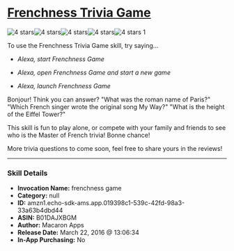 # [Frenchness Trivia Game](http://alexa.amazon.com/#skills/amzn1.echo-sdk-ams.app.019398c1-539c-42fd-98a3-33a63b4dbd44)
![4 stars](../../images/ic_star_black_18dp_1x.png)![4 stars](../../images/ic_star_black_18dp_1x.png)![4 stars](../../images/ic_star_black_18dp_1x.png)![4 stars](../../images/ic_star_black_18dp_1x.png)![4 stars](../../images/ic_star_border_black_18dp_1x.png) 1

To use the Frenchness Trivia Game skill, try saying...

* *Alexa, start Frenchness Game*

* *Alexa, open Frenchness Game and start a new game*

* *Alexa, launch Frenchness Game*

Bonjour! Think you can answer?
"What was the roman name of Paris?"
"Which French singer wrote the original song My Way?"
"What is the height of the Eiffel Tower?"

This skill is fun to play alone, or compete with your family and friends to see who is the Master of French trivia!
Bonne chance!

More trivia questions to come soon, feel free to share yours in the reviews!

***

### Skill Details

* **Invocation Name:** frenchness game
* **Category:** null
* **ID:** amzn1.echo-sdk-ams.app.019398c1-539c-42fd-98a3-33a63b4dbd44
* **ASIN:** B01DAJXBGM
* **Author:** Macaron Apps
* **Release Date:** March 22, 2016 @ 13:06:34
* **In-App Purchasing:** No
